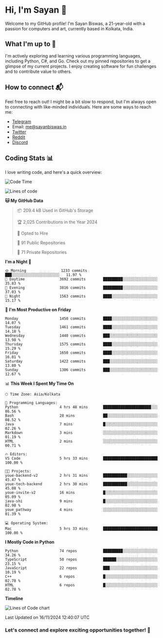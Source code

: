 # Hi, I'm Sayan 👋

Welcome to my GitHub profile! I'm Sayan Biswas, a 21-year-old with a passion for computers and art, currently based in Kolkata, India.

## What I'm up to 🚀

I'm actively exploring and learning various programming languages, including Python, C#, and Go. Check out my pinned repositories to get a glimpse of my current projects. I enjoy creating software for fun challenges and to contribute value to others.

## How to connect 📬

Feel free to reach out! I might be a bit slow to respond, but I'm always open to connecting with like-minded individuals. Here are some ways to reach me:

- [Telegram](https://t.me/dank_as_fuck)
- Email: [me@sayanbiswas.in](mailto:me@sayanbiswas.in)
- [Twitter](https://twitter.com/TheDankDel)
- [Reddit](https://www.reddit.com/user/dank_as_fuck_/)
- [Discord](https://discordapp.com/users/506536929152466945)

## Coding Stats 📊

I love writing code, and here's a quick overview:

<!--START_SECTION:waka-->
![Code Time](http://img.shields.io/badge/Code%20Time-1%2C914%20hrs%2043%20mins-blue)

![Lines of code](https://img.shields.io/badge/From%20Hello%20World%20I%27ve%20Written-6.2%20million%20lines%20of%20code-blue)

**🐱 My GitHub Data** 

> 📦 209.4 kB Used in GitHub's Storage 
 > 
> 🏆 2,025 Contributions in the Year 2024
 > 
> 💼 Opted to Hire
 > 
> 📜 91 Public Repositories 
 > 
> 🔑 71 Private Repositories 
 > 
**I'm a Night 🦉** 

```text
🌞 Morning                1233 commits        ███░░░░░░░░░░░░░░░░░░░░░░   11.97 % 
🌆 Daytime                3692 commits        █████████░░░░░░░░░░░░░░░░   35.83 % 
🌃 Evening                3816 commits        █████████░░░░░░░░░░░░░░░░   37.03 % 
🌙 Night                  1563 commits        ████░░░░░░░░░░░░░░░░░░░░░   15.17 % 
```
📅 **I'm Most Productive on Friday** 

```text
Monday                   1450 commits        ████░░░░░░░░░░░░░░░░░░░░░   14.07 % 
Tuesday                  1461 commits        ████░░░░░░░░░░░░░░░░░░░░░   14.18 % 
Wednesday                1440 commits        ███░░░░░░░░░░░░░░░░░░░░░░   13.98 % 
Thursday                 1575 commits        ████░░░░░░░░░░░░░░░░░░░░░   15.29 % 
Friday                   1650 commits        ████░░░░░░░░░░░░░░░░░░░░░   16.01 % 
Saturday                 1422 commits        ███░░░░░░░░░░░░░░░░░░░░░░   13.80 % 
Sunday                   1306 commits        ███░░░░░░░░░░░░░░░░░░░░░░   12.67 % 
```


📊 **This Week I Spent My Time On** 

```text
🕑︎ Time Zone: Asia/Kolkata

💬 Programming Languages: 
Python                   4 hrs 48 mins       ██████████████████████░░░   86.56 % 
Bash                     28 mins             ██░░░░░░░░░░░░░░░░░░░░░░░   08.52 % 
Java                     7 mins              █░░░░░░░░░░░░░░░░░░░░░░░░   02.26 % 
Markdown                 3 mins              ░░░░░░░░░░░░░░░░░░░░░░░░░   01.19 % 
HTML                     2 mins              ░░░░░░░░░░░░░░░░░░░░░░░░░   00.71 % 

🔥 Editors: 
VS Code                  5 hrs 33 mins       █████████████████████████   100.00 % 

🐱‍💻 Projects: 
youe-backend-v2          2 hrs 31 mins       ███████████░░░░░░░░░░░░░░   45.47 % 
youe-tech-backend        2 hrs 30 mins       ███████████░░░░░░░░░░░░░░   45.08 % 
youe-invite-v2           16 mins             █░░░░░░░░░░░░░░░░░░░░░░░░   05.09 % 
java-shi                 9 mins              █░░░░░░░░░░░░░░░░░░░░░░░░   02.98 % 
youe_pathway             4 mins              ░░░░░░░░░░░░░░░░░░░░░░░░░   01.39 % 

💻 Operating System: 
Mac                      5 hrs 33 mins       █████████████████████████   100.00 % 
```

**I Mostly Code in Python** 

```text
Python                   74 repos            █████████░░░░░░░░░░░░░░░░   34.26 % 
TypeScript               50 repos            ██████░░░░░░░░░░░░░░░░░░░   23.15 % 
JavaScript               22 repos            ███░░░░░░░░░░░░░░░░░░░░░░   10.19 % 
C++                      6 repos             █░░░░░░░░░░░░░░░░░░░░░░░░   02.78 % 
HTML                     6 repos             █░░░░░░░░░░░░░░░░░░░░░░░░   02.78 % 
```



**Timeline**

![Lines of Code chart](https://raw.githubusercontent.com/Dank-del/Dank-del/main/assets/bar_graph.png)


 Last Updated on 16/11/2024 12:40:07 UTC
<!--END_SECTION:waka-->

### Let's connect and explore exciting opportunities together! 🚀
